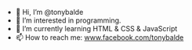 - 👋 Hi, I’m @tonybalde
- 👀 I’m interested in programming.
- 🌱 I’m currently learning HTML & CSS & JavaScript
- 📫 How to reach me: www.facebook.com/tonybalde

<!---
tonybalde/tonybalde is a ✨ special ✨ repository because its `README.md` (this file) appears on your GitHub profile.
You can click the Preview link to take a look at your changes.
--->
